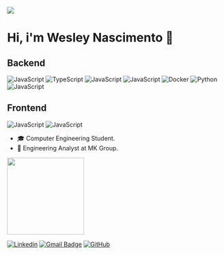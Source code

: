 ![](https://komarev.com/ghpvc/?username=nascx&color=006bed)

# Hi, i'm Wesley Nascimento :wave:

## Backend
![JavaScript](https://img.shields.io/badge/-JavaScript-333333?style=flat&logo=javascript)
![TypeScript](https://img.shields.io/badge/-TypeScript-333333?style=flat&logo=typescript)
![JavaScript](https://img.shields.io/badge/-JavaScript-333333?style=flat&logo=mysql)
![JavaScript](https://img.shields.io/badge/-JavaScript-333333?style=flat&logo=mongodb)
![Docker](https://img.shields.io/badge/-Docker-333333?style=flat&logo=docker)
![Python](https://img.shields.io/badge/-Python-333333?style=flat&logo=python)
![JavaScript](https://img.shields.io/badge/-NodeJS-333333?style=flat&logo=node.js)

## Frontend
![JavaScript](https://img.shields.io/badge/-ReactJS-333333?style=flat&logo=react)
![JavaScript](https://img.shields.io/badge/-NextJS-333333?style=flat&logo=next.js)

- 🎓 Computer Engineering Student.
- 💼 Engineering Analyst at MK Group.
  
<a href="https://github.com/nascx" title="Perfil do Wesley">
   <img height="180em" src="https://github-readme-stats.vercel.app/api?username=nascx&theme=dracula&show_icons=true" />
</a>

[![Linkedin](https://img.shields.io/badge/-Wesley_Nascimento-blue?style=flat-square&logo=Linkedin&logoColor=white&link=https://www.linkedin.com/in/wesley-nascimento-260486303/)](https://www.linkedin.com/in/wesley-nascimento-260486303/)
[![Gmail Badge](https://img.shields.io/badge/-wnascx@gmail.com-006bed?style=flat-square&logo=Gmail&logoColor=white&link=mailto:wnascx@gmail.com)](mailto:nascx@gmail.com)
[![GitHub](https://img.shields.io/github/followers/nascx?label=follow&style=social)](https://github.com/nascx)


